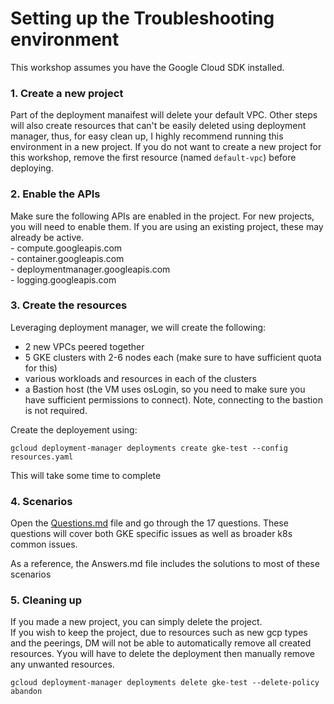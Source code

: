 
# Setting up the Troubleshooting environment

This workshop assumes you have the Google Cloud SDK installed.

### 1. Create a new project

Part of the deployment manaifest will delete your default VPC. Other steps will also create resources that can't be easily deleted using deployment manager, thus, for easy clean up, I highly recommend running this environment in a new project.
If you do not want to create a new project for this workshop, remove the first resource (named `default-vpc`) before deploying.

### 2. Enable the APIs

Make sure the following APIs are enabled in the project. For new projects, you will need to enable them. If you are using an existing project, these may already be active.  
    - compute.googleapis.com  
    - container.googleapis.com  
    - deploymentmanager.googleapis.com  
    - logging.googleapis.com  


### 3. Create the resources

Leveraging deployment manager, we will create the following:

- 2 new VPCs peered together
- 5 GKE clusters with 2-6 nodes each (make sure to have sufficient quota for this)
- various workloads and resources in each of the clusters
- a Bastion host (the VM uses osLogin, so you need to make sure you have sufficient permissions to connect). Note, connecting to the bastion is not required.

Create the deployement using:

    gcloud deployment-manager deployments create gke-test --config resources.yaml

This will take some time to complete

### 4. Scenarios

Open the [Questions.md](https://github.com/Aahzymandius/k8s-workshops/blob/aahz-changes/8-live-debugging/Questions.md) file and go through the 17 questions. These questions will cover both GKE specific issues as well as broader k8s common issues.  

As a reference, the Answers.md file includes the solutions to most of these scenarios


### 5. Cleaning up

If you made a new project, you can simply delete the project.  
If you wish to keep the project, due to resources such as new gcp types and the peerings, DM will not be able to automatically remove all created resources. Yyou will have to delete the deployment then manually remove any unwanted resources.

    gcloud deployment-manager deployments delete gke-test --delete-policy abandon

